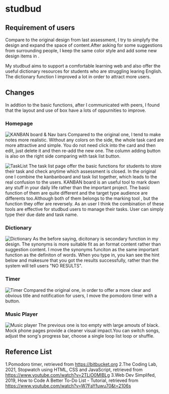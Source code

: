 # studbud
## Requirement of users
Compare to the original design from last assessment, I try to simplyfy the design and expand the space of content.After asking for some suggestions from surrounding people, I keep the same color style and add some new design items in .

My studbud aims to support a comfortable learning web and also offer the useful dictionary resources for students who are struggling learing English. The dictionary function I improved a lot in order to attract more users.

## Changes
In addtion to the basic functions, after I communicated with peers, I found that the layout and use of box have a lots of oppurnities to improve.

### Homepage
![KANBAN board & Nav bars](/README/2.JPG)
Compared to the original one, I tend to make notes more realistic. Without any colors on the side, the whole task card are more attractive and simple. You do not need click into the card and then edit, just delete it and then re-add the new one. The column adding button is also on the right side comparing with task list button.

![TaskList](/README/1.png)
The task list page offer the basic functions for students to store their task and check anytime which assessment is closed. In the original one I combine the kanbanboard and task list together, which leads to the real confusion to the users. KANBAN board is an useful tool to mark down any stuff in your daily life rather than the important project. The basic function of them are quite different and the target type audience are differents too.Although both of them belongs to the marking tool , but the function they offer are reversely. As an user I think the combination of these tools are effective for studbud users to manage their tasks. User can simply type their due date and task name.

### Dictionary 
![Dictionary](/README/3.JPG)
As the before saying, dicitonary is secondary function in my design. The synonyms is more suitable fit as an format content rather than suggestion content. I move the synonyms funciton as the same important function as the definiton of words. When you type in, you kan see the hint below and makesure that you got the results successfully, rather than the system will tell users "NO RESULTS".

### Timer
![Timer](/README/4.JPG)
Compared the original one, in order to offer a more clear and obvious title and notification for users, I move the pomodoro timer with a button. 

### Music Player
![Music player](/README/5.JPG)
The previous one is too empty with large amouts of black. Mock phone pages provide a cleaner visual impact.You can switch songs, adjust the song's progress bar, choose a single loop list loop or shuffle.

## Reference List
1.Pomodoro timer, retrieved from https://bitbucket.org
2.The Coding Lab, 2021, Stopwatch using HTML, CSS and JavaScript, retrieved from https://www.youtube.com/watch?v=2TLjO0MlBLg
3.Web Dev Simplifed, 2019, How to Code A Better To-Do List - Tutorial, retrieved from https://www.youtube.com/watch?v=W7FaYfuwu70&t=2106s

